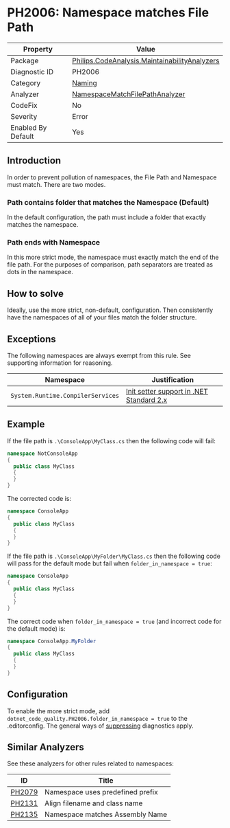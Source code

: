 # PH2006: Namespace matches File Path

| Property | Value  |
|--|--|
| Package | [Philips.CodeAnalysis.MaintainabilityAnalyzers](https://www.nuget.org/packages/Philips.CodeAnalysis.MaintainabilityAnalyzers) |
| Diagnostic ID | PH2006 |
| Category  | [Naming](../Naming.md) |
| Analyzer | [NamespaceMatchFilePathAnalyzer](https://github.com/philips-software/roslyn-analyzers/blob/master/Philips.CodeAnalysis.MaintainabilityAnalyzers/Naming/NamespaceMatchFilePathAnalyzer.cs)
| CodeFix  | No |
| Severity | Error |
| Enabled By Default | Yes |

## Introduction

In order to prevent pollution of namespaces, the File Path and Namespace must match. There are two modes.

### Path contains folder that matches the Namespace (Default)

In the default configuration, the path must include a folder that exactly matches the namespace.

### Path ends with Namespace

In this more strict mode, the namespace must exactly match the end of the file path. For the purposes of comparison, path separators are treated as dots in the namespace. 

## How to solve

Ideally, use the more strict, non-default, configuration. Then consistently have the namespaces of all of your files match the folder structure.

## Exceptions

The following namespaces are always exempt from this rule. See supporting information for reasoning.

| Namespace | Justification  |
|--|--|
| `System.Runtime.CompilerServices` | [Init setter support in .NET Standard 2.x](https://developercommunity.visualstudio.com/t/error-cs0518-predefined-type-systemruntimecompiler/1244809) |

## Example

If the file path is `.\ConsoleApp\MyClass.cs` then the following code will fail:

``` cs
namespace NotConsoleApp
{
  public class MyClass
  {
  }
}
```

The corrected code is:
``` cs
namespace ConsoleApp
{
  public class MyClass
  {
  }
}
```


If the file path is `.\ConsoleApp\MyFolder\MyClass.cs` then the following code will pass for the default mode but fail when `folder_in_namespace = true`:

``` cs
namespace ConsoleApp
{
  public class MyClass
  {
  }
}
```

The correct code when `folder_in_namespace = true` (and incorrect code for the default mode) is:
``` cs
namespace ConsoleApp.MyFolder
{
  public class MyClass
  {
  }
}
```


## Configuration

To enable the more strict mode, add `dotnet_code_quality.PH2006.folder_in_namespace = true` to the .editorconfig.
The general ways of [suppressing](https://learn.microsoft.com/en-us/dotnet/fundamentals/code-analysis/suppress-warnings) diagnostics apply.

## Similar Analyzers

See these analyzers for other rules related to namespaces:

| ID | Title  |
|--|--|
| [PH2079](./PH2079.md) | Namespace uses predefined prefix |
| [PH2131](./PH2131.md) | Align filename and class name |
| [PH2135](./PH2135.md) | Namespace matches Assembly Name |
